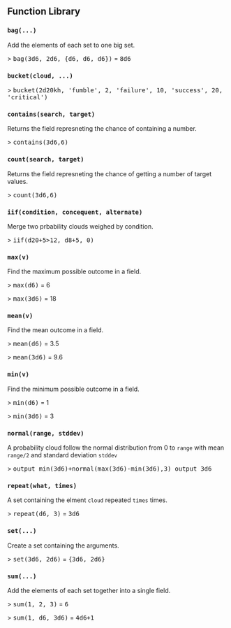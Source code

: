 ## Function Library

### `bag(...)`

Add the elements of each set to one big set.

&gt; <kbd>bag(3d6, 2d6, {d6, d6, d6})</kbd> = <kbd>8d6</kbd>

### `bucket(cloud, ...)`

&gt; <kbd>bucket(2d20kh, 'fumble', 2, 'failure', 10, 'success', 20, 'critical')</kbd>

### `contains(search, target)`

Returns the field represneting the chance of containing a number.

&gt; <kbd>contains(3d6,6)</kbd>

### `count(search, target)`

Returns the field represneting the chance of getting a number of target values.

&gt; <kbd>count(3d6,6)</kbd>

### `iif(condition, concequent, alternate)`

Merge two prbability clouds weighed by condition.

&gt; <kbd>iif(d20+5&gt;12, d8+5, 0)</kbd>

### `max(v)`

Find the maximum possible outcome in a field.

&gt; <kbd>max(d6)</kbd> = 6

&gt; <kbd>max(3d6)</kbd> = 18

### `mean(v)`

Find the mean outcome in a field.

&gt; <kbd>mean(d6)</kbd> = 3.5

&gt; <kbd>mean(3d6)</kbd> = 9.6

### `min(v)`

Find the minimum possible outcome in a field.

&gt; <kbd>min(d6)</kbd> = 1

&gt; <kbd>min(3d6)</kbd> = 3

### `normal(range, stddev)`

A probability cloud follow the normal distribution from 0 to `range`
with mean `range/2` and standard deviation `stddev`

&gt; <kbd>output min(3d6)+normal(max(3d6)-min(3d6),3)
output 3d6</kbd>

### `repeat(what, times)`

A set containing the elment `cloud` repeated `times` times.

&gt; <kbd>repeat(d6, 3)</kbd> = <kbd>3d6</kbd>

### `set(...)`

Create a set containing the arguments.

&gt; <kbd>set(3d6, 2d6)</kbd> = <kbd>{3d6, 2d6}</kbd>

### `sum(...)`

Add the elements of each set together into a single field.

&gt; <kbd>sum(1, 2, 3)</kbd> = <kbd>6</kbd>

&gt; <kbd>sum(1, d6, 3d6)</kbd> = <kbd>4d6+1</kbd>
